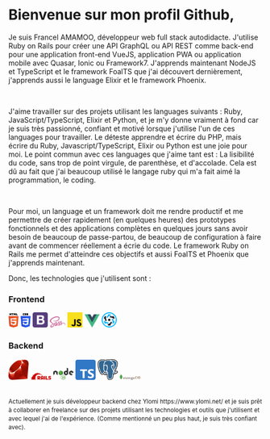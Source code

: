 # Bienvenue sur mon profil Github,

Je suis Francel AMAMOO, développeur web full stack autodidacte. J'utilise Ruby on Rails pour créer une API GraphQL ou API REST comme back-end pour une application front-end VueJS, application PWA ou application mobile avec Quasar, Ionic ou Framework7.
J'apprends maintenant NodeJS et TypeScript et le framework FoalTS que j'ai découvert dernièrement, j'apprends aussi le language Elixir et le framework Phoenix.

<br>

J'aime travailler sur des projets utilisant les languages suivants : Ruby, JavaScript/TypeScript, Elixir et Python, et je m'y donne vraiment à fond car je suis très passionné, confiant et motivé lorsque j'utilise l'un de ces languages pour travailler. Le déteste apprendre et écrire du PHP, mais écrire du Ruby, Javascript/TypeScript, Elixir ou Python est une joie pour moi.
Le point commun avec ces languages que j'aime tant est : La lisibilité du code, sans trop de point virgule, de parenthèse, et d'accolade. Cela est dû au fait que j'ai beaucoup utilisé le langage ruby qui m'a fait aimé la programmation, le coding.

<br>

Pour moi, un language et un framework doit me rendre productif et me permettre de créer rapidement (en quelques heures) des prototypes fonctionnels et des applications complètes en quelques jours sans avoir besoin de beaucoup de passe-partou, de beaucoup de configuration à faire avant de commencer réellement a écrie du code. Le framework Ruby on Rails me permet d'atteindre ces objectifs et aussi FoalTS et Phoenix que j'apprends maintenant.

Donc, les technologies que j'utilisent sont :

### Frontend

<div>
  <img src ="./images/html-5.svg" alt="HTML5 logo" width="4%" title='HTML5'/>
  <img src ="./images/css-3.svg" alt="CSS3 logo" width="4%" title='CSS3'/>
  <img src ="./images/bootstrap.svg" alt="Bootstrap logo" width="6%" title='Bootstrap'/>
  <img src ="./images/sass.svg" alt="Sass logo" width="6%" title='Sass'/>
  <img src ="./images/javascript.svg" alt="JavaScript logo" width="6%" title='JavaScript'/>
  <img src ="./images/vuejs-seeklogo.com.svg" alt="VueJS logo" width="6%" title='VueJS'/>
  <img src ="./images/quasar-logo.svg" alt="Quasar logo" width="6%" title='Quasar'/>
<div> 

### Backend

<div>
  <img src ="./images/Ruby_logo.svg" alt="Ruby logo" width="8%" title='Ruby'/>
  <img src ="./images/Ruby_On_Rails_Logo.svg" alt="Ruby on Rails logo" width="8%" title='Ruby on Rails'/>
  <img src ="./images/nodejs.svg" alt="Node logo" width="8%" title='Nodejs'/>
  <img src ="./images/Typescript_logo_2020.svg" alt="Typescript logo" width="8%" title='Typescript'/>
  <img src ="./images/PostgreSQL_logo.3colors.svg" alt="PostgreSQL logo" width="8%" title='PostgreSQL'/>
  <img src ="./images/mongodb.svg" alt="D3 logo" width="8%" title='MongoDB'/>
</div>

<!--
### Tools

<div>
  <img src ="./images/figma.svg" alt="Figma logo" width="8%" title='Figma'/>
  <img src ="./images/visual-studio-code.svg" alt="VS Code logo" width="8%" title='Visual Studio Code'/>
  <img src ="./images/git.svg" alt="Git logo" width="8%" title='Git'/>
  <img src ="./images/eslint.svg" alt="ESLint logo" width="8%" title='ESLint'/>
  <img src ="./images/webpack.svg" alt="Webpack logo" width="8%" title='Webpack'/>
  <img src ="./images/nodemon.svg" alt="Nodemon logo" width="8%" title='Nodemon'/> 
</div>
-->

##
<small>
 Actuellement je suis développeur backend chez Ylomi https://www.ylomi.net/ et je suis prêt à collaborer en freelance sur des projets utilisant les technologies et outils que j'utilisent et avec lequel j'ai de l'expérience. (Comme mentionné un peu plus haut, je suis très confiant avec).
</small>

<!-- ## Tech Stacks
- MEEN Stack
- MERN Stack
- JAM Stack
- MRF Stack
 -->

<!--
---
<small> _I am a lifelong learner and I love teaching and inspiring people_. </small>
-->

<!--
### Hi there 👋

I am Francel AMAMOO. I am a Ruby On Rails back-end developer.
Ruby is the language that makes me more productive and is my primary backend programming language. I write very often Ruby and JavaScript code. I also have little front-end skills in JavaScript and Vuejs and little skills in Nodejs.
I am currently more learnning JavaScript, TypeScript and Nodejs and i'm looking for new opportunities.
  

**francelwebdev/francelwebdev** is a ✨ _special_ ✨ repository because its `README.md` (this file) appears on your GitHub profile.

Here are some ideas to get you started:

- 🔭 I’m currently working on ...
- 🌱 I’m currently learning ...
- 👯 I’m looking to collaborate on ...
- 🤔 I’m looking for help with ...
- 💬 Ask me about ...
- 📫 How to reach me: ...
- 😄 Pronouns: ...
- ⚡ Fun fact: ...
-->
